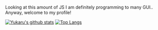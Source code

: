 Looking at this amount of JS I am definitely programming to many GUI..<br>
Anyway, welcome to my profile!<br>

[![Yukaru's github stats](https://github-readme-stats.vercel.app/api?username=Yukaru-san&count_private=true&bg_color=30,e96443,904e95&title_color=fff&text_color=fff)](https://github.com/Yukaru-san/Yukaru-san)
[![Top Langs](https://github-readme-stats.vercel.app/api/top-langs/?username=Yukaru-san&layout=compact&bg_color=30,e96443,904e95&title_color=fff&text_color=fff)](https://github.com/Yukaru-san/Yukaru-san)
